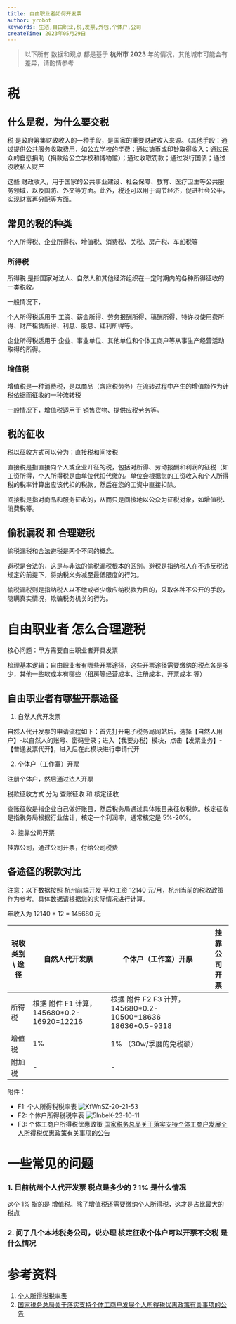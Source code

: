 ```yaml
---
title: 自由职业者如何开发票
author: yrobot
keywords: 生活,自由职业,税,发票,外包,个体户,公司
createTime: 2023年05月29日
---
```


> 以下所有 数据和观点 都是基于 **杭州市** **2023** 年的情况，其他城市可能会有差异，请酌情参考

# 税

## 什么是税，为什么要交税

税 是政府筹集财政收入的一种手段，是国家的重要财政收入来源。（其他手段：通过提供公共服务收取费用，如公立学校的学费；通过铸币或印钞取得收入；通过民众的自愿捐助（捐款给公立学校和博物馆）；通过收取罚款；通过发行国债；通过没收私人财产

这些 财政收入，用于国家的公共事业建设、社会保障、教育、医疗卫生等公共服务领域，以及国防、外交等方面。此外，税还可以用于调节经济，促进社会公平，实现财富再分配等方面。

## 常见的税的种类

个人所得税、企业所得税、增值税、消费税、关税、房产税、车船税等

### 所得税

所得税 是指国家对法人、自然人和其他经济组织在一定时期内的各种所得征收的一类税收。

一般情况下，

个人所得税适用于 工资、薪金所得、劳务报酬所得、稿酬所得、特许权使用费所得、财产租赁所得、利息、股息、红利所得等。

企业所得税适用于 企业、事业单位、其他单位和个体工商户等从事生产经营活动取得的所得。

### 增值税

增值税是一种消费税，是以商品（含应税劳务）在流转过程中产生的增值额作为计税依据而征收的一种流转税

一般情况下，增值税适用于 销售货物、提供应税劳务等。

## 税的征收

税以征收方式可以分为：直接税和间接税

直接税是指直接向个人或企业开征的税，包括对所得、劳动报酬和利润的征税（如 工资所得，个人所得税是由单位代扣代缴的。单位会根据您的工资收入和个人所得税的税率计算出应该代扣的税款，然后在您的工资中直接扣除。

间接税是指对商品和服务征收的，从而只是间接地以公众为征税对象，如增值税、消费税等。

## 偷税漏税 和 合理避税

偷税漏税和合法避税是两个不同的概念。

避税是合法的，这是与非法的偷税漏税根本的区别。避税是指纳税人在不违反税法规定的前提下，将纳税义务减至最低限度的行为。

偷税漏税则是指纳税人以不缴或者少缴应纳税款为目的，采取各种不公开的手段，隐瞒真实情况，欺骗税务机关的行为。

# 自由职业者 怎么合理避税

核心问题：甲方需要自由职业者开具发票

梳理基本逻辑：自由职业者有哪些开票途径，这些开票途径需要缴纳的税点各是多少，其他一些软成本有哪些（租房等经营成本、注册成本、开票成本 等）

## 自由职业者有哪些开票途径

1. 自然人代开发票

自然人代开发票的申请流程如下：首先打开电子税务局网站后，选择【自然人用户】-以自然人的账号、密码登录；进入【我要办税】模块，点击【发票业务】-【普通发票代开】，进入后在此模块进行申请代开

2. 个体户（工作室）开票

注册个体户，然后通过法人开票

税款征收方式 分为 查账征收 和 核定征收

查账征收是指企业自己做好账目，然后税务局通过具体账目来征收税款。核定征收是指税务局根据行业估计，核定一个利润率，通常核定是 5%-20%。

3. 挂靠公司开票

挂靠公司，通过公司开票，付给公司税费

## 各途径的税款对比

注意：以下数据按照 杭州前端开发 平均工资 12140 元/月，杭州当前的税收政策 作为参考。具体数据请根据您的实际情况进行计算。

年收入为 12140 \* 12 = 145680 元

| 税收类别 \ 途径 | 自然人代开发票                             | 个体户（工作室）开票                                          | 挂靠公司开票 |
| --------------- | ------------------------------------------ | ------------------------------------------------------------- | ------------ |
| 所得税          | 根据 附件 F1 计算，145680\*0.2-16920=12216 | 根据 附件 F2 F3 计算，145680\*0.2-10500=18636 18636\*0.5=9318 |              |
| 增值税          | 1%                                         | 1% （30w/季度的免税额）                                       |              |
| 附加税          | -                                          | -                                                             |              |

附件：

- F1: 个人所得税税率表
  ![KfWnSZ-20-21-53](https://images.yrobot.top/2023-05-29/KfWnSZ-20-21-53.jpg)
- F2: 个体户所得税税率表
  ![5lnbeK-23-10-11](https://images.yrobot.top/2023-05-29/5lnbeK-23-10-11.png)
- F3: 个体工商户所得税优惠政策
  [国家税务总局关于落实支持个体工商户发展个人所得税优惠政策有关事项的公告](http://zhejiang.chinatax.gov.cn/art/2023/3/28/art_8409_83420.html)

# 一些常见的问题

### 1. 目前杭州个人代开发票 税点是多少的？1% 是什么情况

这个 1% 指的是 增值税。除了增值税还需要缴纳个人所得税，这才是占比最大的税点

### 2. 问了几个本地税务公司，说办理 核定征收个体户可以开票不交税 是什么情况

# 参考资料

1. [个人所得税税率表](http://www.chinatax.gov.cn/chinatax/n363/c5184015/5184015/files/%E4%B8%AA%E4%BA%BA%E6%89%80%E5%BE%97%E7%A8%8E%E7%A8%8E%E7%8E%87%E8%A1%A8%EF%BC%88%E7%BB%BC%E5%90%88%E6%89%80%E5%BE%97%E9%80%82%E7%94%A8%EF%BC%89.pdf)
2. [国家税务总局关于落实支持个体工商户发展个人所得税优惠政策有关事项的公告](http://zhejiang.chinatax.gov.cn/art/2023/3/28/art_8409_83420.html)

<!--
自然人代开发票
240000*0.2 - 16920 = 31080
240000*0.01 = 2400
31080 + 2400 = 33480

个体户（工作室）开票
240000*0.2 - 10500 = 37500
37500*(1-0.5)= 18750


挂靠公司开票

 -->
